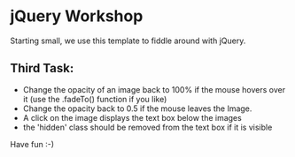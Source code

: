 # jQuery Workshop
Starting small, we use this template to fiddle around with jQuery.

## Third Task:
- Change the opacity of an image back to 100% if the mouse hovers over it (use the .fadeTo() function if you like)
- Change the opacity back to 0.5 if the mouse leaves the Image.
- A click on the image displays the text box below the images
- the 'hidden' class should be removed from the text box if it is visible

Have fun :-)